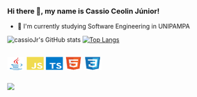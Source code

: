 ### Hi there 👋, my name is Cassio Ceolin Júnior!

- 🌱 I'm currently studying Software Engineering in UNIPAMPA 

![cassioJr's GitHub stats](https://github-readme-stats.vercel.app/api?username=cassioJr&show_icons=true&theme=github_dark)
[![Top Langs](https://github-readme-stats.vercel.app/api/top-langs/?username=cassioJr&layout=compact&theme=github_dark)](https://github.com/anuraghazra/github-readme-stats)

<div style="display: inline_block"><br>
  <img align="center" alt="cassioJr-Java" height="30" width="40" src="https://raw.githubusercontent.com/devicons/devicon/master/icons/java/java-original.svg">
  <img align="center" alt="cassioJr-Js" height="30" width="40" src="https://raw.githubusercontent.com/devicons/devicon/master/icons/javascript/javascript-plain.svg">
  <img align="center" alt="cassioJr-Ts" height="30" width="40" src="https://raw.githubusercontent.com/devicons/devicon/master/icons/typescript/typescript-plain.svg">
  <img align="center" alt="cassioJr-HTML" height="30" width="40" src="https://raw.githubusercontent.com/devicons/devicon/master/icons/html5/html5-original.svg">
  <img align="center" alt="cassioJr-CSS" height="30" width="40" src="https://raw.githubusercontent.com/devicons/devicon/master/icons/css3/css3-original.svg">
</div>
  
##
 
<div style="text-center">
  <a href="https://www.linkedin.com/in/cassio-ceolin-j%C3%BAnior-8637ba19b/" target="_blank"><img src="https://img.shields.io/badge/-LinkedIn-%230077B5?style=for-the-badge&logo=linkedin&logoColor=white" target="_blank"></a> 
</div>
